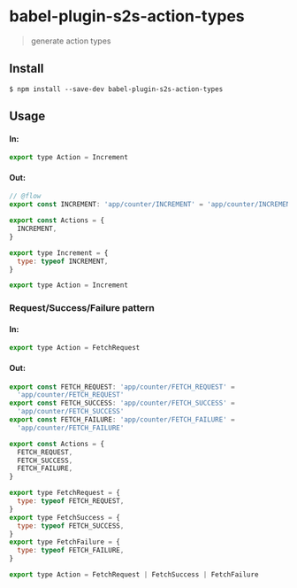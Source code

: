 # babel-plugin-s2s-action-types

> generate action types

## Install

```
$ npm install --save-dev babel-plugin-s2s-action-types
```

## Usage

#### In:

```js
export type Action = Increment
```

#### Out:

```js
// @flow
export const INCREMENT: 'app/counter/INCREMENT' = 'app/counter/INCREMENT'

export const Actions = {
  INCREMENT,
}

export type Increment = {
  type: typeof INCREMENT,
}

export type Action = Increment
```

### Request/Success/Failure pattern

#### In:

```js
export type Action = FetchRequest
```

#### Out:

```js
export const FETCH_REQUEST: 'app/counter/FETCH_REQUEST' =
  'app/counter/FETCH_REQUEST'
export const FETCH_SUCCESS: 'app/counter/FETCH_SUCCESS' =
  'app/counter/FETCH_SUCCESS'
export const FETCH_FAILURE: 'app/counter/FETCH_FAILURE' =
  'app/counter/FETCH_FAILURE'

export const Actions = {
  FETCH_REQUEST,
  FETCH_SUCCESS,
  FETCH_FAILURE,
}

export type FetchRequest = {
  type: typeof FETCH_REQUEST,
}
export type FetchSuccess = {
  type: typeof FETCH_SUCCESS,
}
export type FetchFailure = {
  type: typeof FETCH_FAILURE,
}

export type Action = FetchRequest | FetchSuccess | FetchFailure
```
